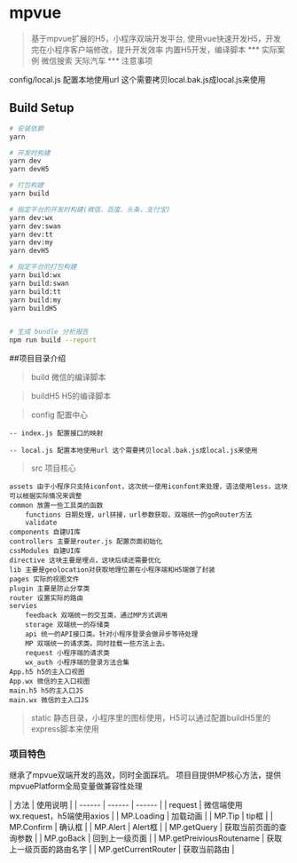 # mpvue

> 基于mpvue扩展的H5，小程序双端开发平台,
> 使用vue快速开发H5，开发完在小程序客户端修改，提升开发效率
> 内置H5开发，编译脚本
*** 实际案例
微信搜索 天际汽车
*** 注意事项

config/local.js 配置本地使用url 这个需要拷贝local.bak.js成local.js来使用

## Build Setup

``` bash
# 安装依赖
yarn

# 开发时构建
yarn dev
yarn devH5

# 打包构建
yarn build

# 指定平台的开发时构建(微信、百度、头条、支付宝)
yarn dev:wx
yarn dev:swan
yarn dev:tt
yarn dev:my
yarn devH5

# 指定平台的打包构建
yarn build:wx
yarn build:swan
yarn build:tt
yarn build:my
yarn buildH5


# 生成 bundle 分析报告
npm run build --report
```
##项目目录介绍
 > build 微信的编译脚本

 > buildH5 H5的编译脚本

 > config 配置中心

    -- index.js 配置接口的映射

    -- local.js 配置本地使用url 这个需要拷贝local.bak.js成local.js来使用

> src 项目核心

    assets 由于小程序只支持iconfont，这次统一使用iconfont来处理，语法使用less，这块可以根据实际情况来调整
    common 放置一些工具类的函数
        functions 日期处理，url拼接，url参数获取，双端统一的goRouter方法
        validate
    components 自建UI库
    controllers 主要是router.js 配置页面初始化
    cssModules 自建UI库
    directive 这块主要是埋点，这块后续还需要优化
    lib 主要是geolocation对获取地理位置在小程序端和H5端做了封装
    pages 实际的视图文件
    plugin 主要是防止分享类
    router 设置实际的路由
    servies
        feedback 双端统一的交互类，通过MP方式调用
        storage 双端统一的存储类
        api 统一的API接口类。针对小程序登录会做异步等待处理
        MP 双端统一的请求类。同时挂载一些方法上去。
        request 小程序端的请求类
        wx_auth 小程序端的登录方法合集
    App.h5 h5的主入口视图
    App.wx 微信的主入口视图
    main.h5 h5的主入口JS
    main.wx 微信的主入口JS

> static 静态目录，小程序里的图标使用，H5可以通过配置buildH5里的express脚本来使用

### 项目特色
继承了mpvue双端开发的高效，同时全面踩坑。
项目目提供MP核心方法，提供mpvuePlatform全局变量做兼容性处理

| 方法 | 使用说明 |
| ------ | ------ | ------ |
| request | 微信端使用wx.request，h5端使用axios |
| MP.Loading | 加载动画 |
| MP.Tip | tip框 |
| MP.Confirm | 确认框 |
| MP.Alert | Alert框 |
| MP.getQuery | 获取当前页面的查询参数 |
| MP.goBack | 回到上一级页面 |
| MP.getPreiviousRoutename | 获取上一级页面的路由名字 |
| MP.getCurrentRouter | 获取当前路由 |


